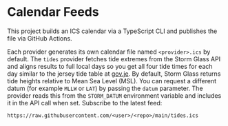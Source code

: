 # Calendar Feeds

This project builds an ICS calendar via a TypeScript CLI and publishes the file via GitHub Actions.

Each provider generates its own calendar file named `<provider>.ics` by default.
The `tides` provider fetches tide extremes from the Storm Glass API and aligns
results to full local days so you get all four tide times for each day similar
to the jersey tide table at [gov.je](https://www.gov.je/weather/tidetimes/).
By default, Storm Glass returns tide heights relative to Mean Sea Level (MSL).
You can request a different datum (for example `MLLW` or `LAT`) by passing the
`datum` parameter. The provider reads this from the `STORM_DATUM` environment
variable and includes it in the API call when set.
Subscribe to the latest feed:

```
https://raw.githubusercontent.com/<user>/<repo>/main/tides.ics
```

